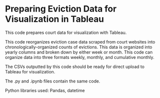 # Preparing Eviction Data for Visualization in Tableau
This code prepares court data for visualization with Tableau.

This code reorganizes eviction case data scraped from court websites into chronologically-organized counts of evictions. This data is organized into yearly columns and broken down by either week or month. This code can organize data into three formats weekly, monthly, and cumulative monthly.

The CSVs outputted by this code should be ready for direct upload to Tableau for visualization.

The .py and .ipynb files contain the same code.

Python libraries used: Pandas, datetime
